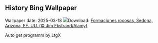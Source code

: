 ## History Bing Wallpaper
Wallpaper date: 2025-03-18
![](https://www.bing.com/th?id=OHR.SedonaSpring_ES-ES8257183608_UHD.jpg&w=1000)Download: [Formaciones rocosas, Sedona, Arizona, EE. UU. (© Jim Ekstrand/Alamy)](https://www.bing.com/th?id=OHR.SedonaSpring_ES-ES8257183608_UHD.jpg)

Auto get programm by LtgX
